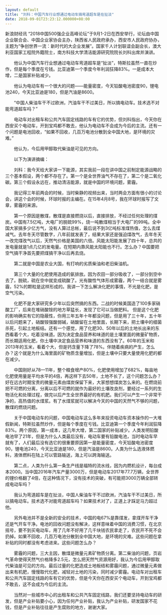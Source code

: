 ```yaml
---
layout: default
title: "刘科：中国汽车行业想通过电动车搞弯道超车是在扯淡"
date: 2018-09-01T23:23:12.000000+08:00
---
```


新浪财经讯 “2018中国500强企业高峰论坛”于9月1-2日在西安举行，论坛由中国企业联合会、中国企业家协会主办，陕西省人民政府承办，西安市人民政府协办，主题为“争创世界一流：新时代的大企业发展”。国家千人计划联谊会副会长，澳大利亚国家工程院外籍院士，南方科技大学清洁能源研究院院长刘科出席并演讲。

　　他认为中国汽车行业想通过电动车弯道超车是“扯淡”，特斯拉虽然一直在炒作，但是每个季度在亏钱。比亚迪第一个季度今年利润狂降83%。一是成本大增，二是国家补贴减少。

　　他认为电动车有一个很大的问题——能量密度，今天铅酸电池密度90，锂电池240，今天比亚迪是180，但是汽油是8600。

　　“中国人柴油车干不过欧洲，汽油车干不过美日，所以搞电动车。技术选不对能弯道超车吗？”

　　电动车对出租车和公共汽车固定线路的车有它的优势，但刘科指出，今天你在西安买个电动车，开到宝鸡都不敢去，他认为电动车不会成为今后的主流。还有一个问题是电池回收，“如果不回收，几百万电池分散到全中国大地，是环境的灾难。”

　　他认为，今后用甲醇取代柴油是可见的方向。

　　以下为演讲摘编：

　　刘科：我今天给大家讲一下能源，其实我前一段在讲中国之前制定能源战略的三个基本假设，两个都不存在了。第一个是全世界油气不存在了，第二个是二氧化碳。第三个假设永远在，推动清洁能源，就是中国的环境问题，雾霾。

　　我记得三年前两会的时候，当时柴静的视频出来，当时两会方面有很小的讨论会，讲这个会的时候，环球时报的主编在。在15年4月8号，我在环球时报写了文章，雾霾的来源。

　　第一个原因是散煤，散煤是直接燃烧以后，直接排放，不经过任何处理的煤炭。中国有7.5亿吨，大电厂的脱硫99%，烧一吨散煤相当于大电厂的99吨。全中国大家搞多少亿方气，没有人算过总帐，最后说不到3亿吨标准煤热值，怎么去煤减气。去年冬天尽管数字，八年前就发表了，结果大家还是强迫煤改气，去年冬天一改完煤改气以后，天然气价格是美国的六倍。风能太阳能发展了四十年，总共的发电量就是1点几亿的发电量。在短期内靠风能太阳能也不行。怎么办？中国要把空气搞干净首先要把煤搞干净以后再去烧。

　　第二就是中国是农业大国，有打响的劣质柴油和老旧柴油机。

　　第三个大量的化肥使用造成的氨排放。因为农田一部分吸收了，一部分到空中去了。脱硫，硫在空中就变成硫酸了。光有酸性气体形成雾霾，两个一结合就是雾霾，52%的颗粒是这样形成的。我讲一下怎么解决化肥的事情，不光是化肥，是空气污染。

　　化肥不是大家研究多少年以后突然搞的东西。二战的时候美国造了100多家硝酸工厂，后来在堆硝酸铵的地方草猛长，发现了它可以当做肥料。 但是这个化肥的影响确实有它的隐蔽性，你用三年五年十年都没问题，但是用了三十年，五十年以后问题来了，硝酸铵强酸弱碱，硝酸留在土地里面，长期下来，把土壤中的细菌杀死，引起土地板结。还有一个感觉，用了化肥30、50年以后的土地长出来的东西看着个大，吃着没味道。因为决定食品营养和味道的是土壤里面的微量矿物质，而长期适用化肥，你土壤中决定食品营养和味道的东西没有了。60年的玉米和2013年的玉米，看着个大，但是钙含量下降了78%。伴随着疾病的产生，怎么办？这个就是为什么海里面的矿物质含量增加，但是土壤中只要大量使用化肥的都在减少。

　　中国刚好从78—11年，整个粮食增产80%，化肥使用增加了682%，每亩地化肥使用量是平均水平的4倍，再这样下去50年，土地不长了，这个问题怎么办？好在远古时期宝贵的微量元素由煤炭保留下来，大家想想煤炭怎么来的。在燃烧前把不可燃的分离，分离以后不可燃的就作为最好的土壤改良剂，要经过一系列的生物活化和处理过程，做完以后产生全世界最好的有机肥。我们可以产生一个非常干净的，高热值的水煤浆。有了水煤浆就可以解决今天的中国的天然气不够的问题，散煤的燃烧问题。

　　关于中国电动车的问题，中国电动车这么多年来投资电动车资本操作的一大堆假新闻，特斯拉虽然炒作，但是每个季度在亏钱。比亚迪第一个季度今年利润狂降83%。两个原因，第一成本，这几年大增，第二国家的补贴减少。人类发明铅酸电池早了21年，但是为什么人类最后没有，电动车要有铅酸电池，当时电动车早就有了，人们最后没有选它的很重要原因第一是能量密度，今天铅酸电池密度90，锂电池240，今天比亚迪是180，但是汽油是8600。人类为什么选液体燃料，液体燃料在陆上可以管路输送，海上可以跨海输送。

　　第二点，人类为什么第一条生产线是福特的流水线，因为内燃机设计，每台成本2000。当中国2016年汽车产量3000万，但是电动车2017年77.7万辆，全世界的锂价格翻了4倍，在这种情况下，没有技术的突破，有可能把3000万辆全部转成电动车吗？

　　我认为弯道超车是在扯淡，中国人柴油车干不过欧洲，汽油车干不过美日，所以搞电动车。技术选不对能弯道超车吗？如果技术对了，正道上才踩足马力超过他。

　　另外电池并不是全新的安全的技术，中国的电67%是靠煤发，拿煤开车干净还是气开车干净。电池的回收问题没有解决，这样意味着中国的消费习惯，在北京摇号，要不到买电动车，用了几年不好用了几千块钱农民拿走了，农民开不死不会扔掉。如果不回收，几百万电池分散到全中国大地，是环境的灾难。这些问题在拿补贴的同时都没有考虑进来。这些问题怎么办？

　　雾霾的问题，三大主因，散煤是微量元素矿物质分离。第二柴油的问题，页岩气革命使得天然气价格降多2.5元，怎么把天然气资源用好，我认为今后用甲醇取代柴油是可见的方向。最后过量的化肥造成土地板结和雾霾问题，通过微量元素做出来有机肥，慢慢取代化肥，减轻对土地的污染，同时减少雾霾。电动车对出租车和公共汽车固定线路的车有它的优势，但是今天你在西安买个电动车，开到宝鸡都不敢去，这不会成为今后的主流。

　　当然对一些城市中心的出租车和公共汽车固定线路，我们还要坚持电动车的研发，但是产业补贴要小心，因为任何产业补贴，我认为产业补贴，研发国家不花钱，但是产业补贴往往是产生腐败的地方，谢谢大家。

